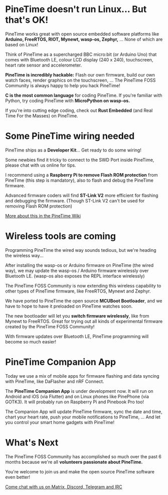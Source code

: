 # PineTime doesn't run Linux... But that's OK!

PineTime works great with open source embedded software platforms like __Arduino, FreeRTOS, RIOT, Mynewt, wasp-os, Zephyr,__ ... None of which are based on Linux!

Think of PineTime as a supercharged BBC micro:bit (or Arduino Uno) that comes with Bluetooth LE, colour LCD display (240 x 240), touchscreen, heart rate sensor and accelerometer.

__PineTime is incredibly hackable:__ Flash our own firmware, build our own watch faces, render graphics on the touchscreen, ... The PineTime FOSS Community is always happy to help you hack PineTime!

__C is the most common language__ for coding PineTime. If you're familiar with Python, try coding PineTime with __MicroPython on wasp-os.__

If you're into cutting edge coding, check out __Rust Embedded__ (and Real Time For the Masses) on PineTime.

# Some PineTime wiring needed

PineTime ships as a __Developer Kit__... Get ready to do some wiring!

Some newbies find it tricky to connect to the SWD Port inside PineTime, please chat with us online for tips.

I recommend using a __Raspberry Pi to remove Flash ROM protection__ from PineTime (this step is mandatory), also to flash and debug the PineTime firmware.

Advanced firmware coders will find __ST-Link V2__ more efficient for flashing and debugging the firmware. (Though ST-Link V2 can't be used for removing Flash ROM protection)

[More about this in the PineTime Wiki](https://wiki.pine64.org/index.php/PineTime)

# Wireless tools are coming

Programming PineTime the wired way sounds tedious, but we're heading the wireless way...

After installing the wasp-os or Arduino firmware on PineTime (the wired way), we may update the wasp-os / Arduino firmware wirelessly over Bluetooth LE. (wasp-os also exposes the REPL interface wirelessly)

The PineTime FOSS Community is now extending this wireless capability to other types of PineTime firmware, like FreeRTOS, Mynewt and Zephyr.

We have ported to PineTime the open source __MCUBoot Bootloader__, and we have to hope to have it preloaded on PineTime watches soon. 

The new bootloader will let you __switch firmware wirelessly__, like from Mynewt to FreeRTOS. Great for trying out all kinds of experimental firmware created by the PineTime FOSS Community!

With firmware updates over Bluetooth LE, PineTime programming will become so much easier!

# PineTime Companion App

Today we use a mix of mobile apps for firmware flashing and data syncing with PineTime, like DaFlasher and nRF Connect.

The __PineTime Companion App__ is under development now. It will run on Android and iOS (via Flutter) and on Linux phones like PinePhone (via GOTK3).  It will probably run on Raspberry Pi and Pinebook Pro too!

The Companion App will update PineTime firmware, sync the date and time, chart your heart rate, push your mobile notifications to PineTime, ... And let you control your smart home gadgets with PineTime!

# What's Next

The PineTime FOSS Community has accomplished so much over the past 6 months because we're all __volunteers passionate about PineTime.__

You're welcome to join us and make the open source PineTime software even better!

[Come chat with us on Matrix, Discord, Telegram and IRC](https://wiki.pine64.org/index.php/PineTime#Community)
